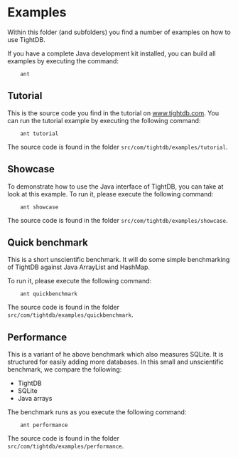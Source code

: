 Examples
========
Within this folder (and subfolders) you find a number of examples on
how to use TightDB.

If you have a complete Java development kit installed, you can build
all examples by executing the command:

        ant


Tutorial
--------
This is the source code you find in the tutorial on www.tightdb.com.
You can run the tutorial example by executing the following command:

        ant tutorial

The source code is found in the folder `src/com/tightdb/examples/tutorial`.


Showcase
--------
To demonstrate how to use the Java interface of TightDB, you can take
at look at this example. To run it, please execute the following command:

        ant showcase

The source code is found in the folder `src/com/tightdb/examples/showcase`.


Quick benchmark
---------------
This is a short unscientific benchmark. It will do some simple benchmarking
of TightDB against Java ArrayList and HashMap.

To run it, please execute the following command:

        ant quickbenchmark

The source code is found in the folder `src/com/tightdb/examples/quickbenchmark`.


Performance
-----------
This is a variant of he above benchmark which also measures SQLite.
It is structured for easily adding more databases.
In this small and unscientific benchmark, we compare the following:

* TightDB
* SQLite
* Java arrays

The benchmark runs as you execute the following command:

        ant performance

The source code is found in the folder `src/com/tightdb/examples/performance`.
